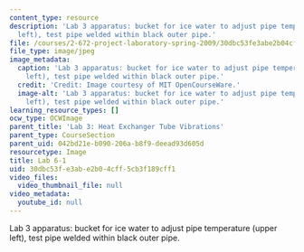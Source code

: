 ```yaml
---
content_type: resource
description: 'Lab 3 apparatus: bucket for ice water to adjust pipe temperature (upper
  left), test pipe welded within black outer pipe.'
file: /courses/2-672-project-laboratory-spring-2009/30dbc53fe3abe2b04cff5cb3f189cff1_lab6-1.jpg
file_type: image/jpeg
image_metadata:
  caption: 'Lab 3 apparatus: bucket for ice water to adjust pipe temperature (upper
    left), test pipe welded within black outer pipe.'
  credit: 'Credit: Image courtesy of MIT OpenCourseWare.'
  image-alt: 'Lab 3 apparatus: bucket for ice water to adjust pipe temperature (upper
    left), test pipe welded within black outer pipe.'
learning_resource_types: []
ocw_type: OCWImage
parent_title: 'Lab 3: Heat Exchanger Tube Vibrations'
parent_type: CourseSection
parent_uid: 042bd21e-b090-206a-b8f9-deead93d605d
resourcetype: Image
title: Lab 6-1
uid: 30dbc53f-e3ab-e2b0-4cff-5cb3f189cff1
video_files:
  video_thumbnail_file: null
video_metadata:
  youtube_id: null
---
```

Lab 3 apparatus: bucket for ice water to adjust pipe temperature (upper left), test pipe welded within black outer pipe.

